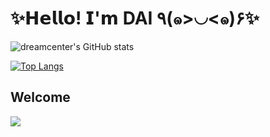 # ✨𝗛𝗲𝗹𝗹𝗼! 𝗜'𝗺 DAI ٩(๑>◡<๑)۶✨


![dreamcenter's GitHub stats](https://github-readme-stats.vercel.app/api?username=dreamcenter&show_icons=true&theme=radical)

[![Top Langs](https://github-readme-stats.vercel.app/api/top-langs/?username=dreamcenter&layout=compact)](https://github.com/dreamcenter/dreamcenter-my)

## Welcome
<img src="https://gimg2.baidu.com/image_search/src=http%3A%2F%2Fb-ssl.duitang.com%2Fuploads%2Fitem%2F201703%2F10%2F20170310160757_ukCPf.thumb.400_0.gif&refer=http%3A%2F%2Fb-ssl.duitang.com&app=2002&size=f9999,10000&q=a80&n=0&g=0n&fmt=auto?sec=1652028856&t=6af87cf41f2219af88f97240c550cbd8"/>
